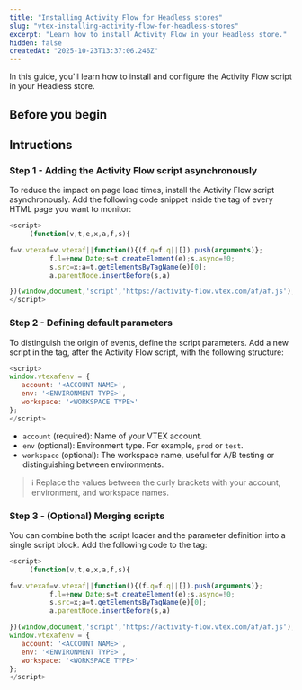 ```yaml
---
title: "Installing Activity Flow for Headless stores"
slug: "vtex-installing-activity-flow-for-headless-stores"
excerpt: "Learn how to install Activity Flow in your Headless store."
hidden: false
createdAt: "2025-10-23T13:37:06.246Z"
---
```


In this guide, you'll learn how to install and configure the Activity Flow script in your Headless store.

## Before you begin


## Intructions

### Step 1 - Adding the Activity Flow script asynchronously

To reduce the impact on page load times, install the Activity Flow script asynchronously. Add the following code snippet inside the <head> tag of every HTML page you want to monitor:

```javascript
<script>
     (function(v,t,e,x,a,f,s){

f=v.vtexaf=v.vtexaf||function(){(f.q=f.q||[]).push(arguments)};
          f.l=+new Date;s=t.createElement(e);s.async=!0;
          s.src=x;a=t.getElementsByTagName(e)[0];
          a.parentNode.insertBefore(s,a)

})(window,document,'script','https://activity-flow.vtex.com/af/af.js');
</script>
```

### Step 2 - Defining default parameters

To distinguish the origin of events, define the script parameters. Add a new script in the <head> tag, after the Activity Flow script, with the following structure:

```javascript
<script>
window.vtexafenv = {
   account: '<ACCOUNT NAME>',
   env: '<ENVIRONMENT TYPE>',
   workspace: '<WORKSPACE TYPE>'
};
</script>
```

- `account` (required): Name of your VTEX account.
- `env` (optional): Environment type. For example, `prod` or `test`.
- `workspace` (optional): The workspace name, useful for A/B testing or distinguishing between environments.

>ℹ️ Replace the values between the curly brackets with your account, environment, and workspace names.

### Step 3 - (Optional) Merging scripts

You can combine both the script loader and the parameter definition into a single script block. Add the following code to the <head> tag:

```javascript
<script>
     (function(v,t,e,x,a,f,s){

f=v.vtexaf=v.vtexaf||function(){(f.q=f.q||[]).push(arguments)};
          f.l=+new Date;s=t.createElement(e);s.async=!0;
          s.src=x;a=t.getElementsByTagName(e)[0];
          a.parentNode.insertBefore(s,a)

})(window,document,'script','https://activity-flow.vtex.com/af/af.js');
window.vtexafenv = {
   account: '<ACCOUNT NAME>',
   env: '<ENVIRONMENT TYPE>',
   workspace: '<WORKSPACE TYPE>'
};
</script>
```
